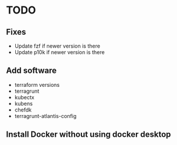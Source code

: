 # TODO

## Fixes
- Update fzf if newer version is there
- Update p10k if newer version is there
## Add software
- terraform versions
- terragrunt
- kubectx
- kubens
- chefdk
- terragrunt-atlantis-config

## Install Docker without using docker desktop
